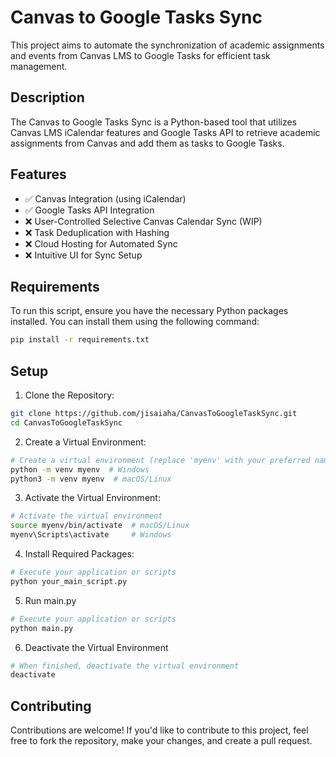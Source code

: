 # Canvas to Google Tasks Sync
This project aims to automate the synchronization of academic assignments and events from Canvas LMS to Google Tasks for efficient task management.

## Description

The Canvas to Google Tasks Sync is a Python-based tool that utilizes Canvas LMS iCalendar features and Google Tasks API to retrieve academic assignments from Canvas and add them as tasks to Google Tasks.

## Features

- ✅ Canvas Integration (using iCalendar)
- ✅ Google Tasks API Integration
- ❌ User-Controlled Selective Canvas Calendar Sync (WIP)
- ❌ Task Deduplication with Hashing
- ❌ Cloud Hosting for Automated Sync
- ❌ Intuitive UI for Sync Setup

## Requirements

To run this script, ensure you have the necessary Python packages installed. You can install them using the following command:

```bash
pip install -r requirements.txt
```

## Setup

1. Clone the Repository:
```bash
git clone https://github.com/jisaiaha/CanvasToGoogleTaskSync.git
cd CanvasToGoogleTaskSync
```
2. Create a Virtual Environment:
```bash
# Create a virtual environment (replace 'myenv' with your preferred name)
python -m venv myenv  # Windows
python3 -m venv myenv  # macOS/Linux
```

3. Activate the Virtual Environment:
```bash
# Activate the virtual environment
source myenv/bin/activate  # macOS/Linux
myenv\Scripts\activate     # Windows
```

4. Install Required Packages:
```bash
# Execute your application or scripts
python your_main_script.py
```

5. Run main.py
```bash
# Execute your application or scripts
python main.py
```

6. Deactivate the Virtual Environment
```bash
# When finished, deactivate the virtual environment
deactivate
```

## Contributing

Contributions are welcome! If you'd like to contribute to this project, feel free to fork the repository, make your changes, and create a pull request.